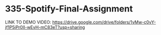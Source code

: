# 335-Spotify-Final-Assignment
LINK TO DEMO VIDEO:
https://drive.google.com/drive/folders/1vMw-c0vY-jf1P5iPr0II-wEvH-mC83eT?usp=sharing
